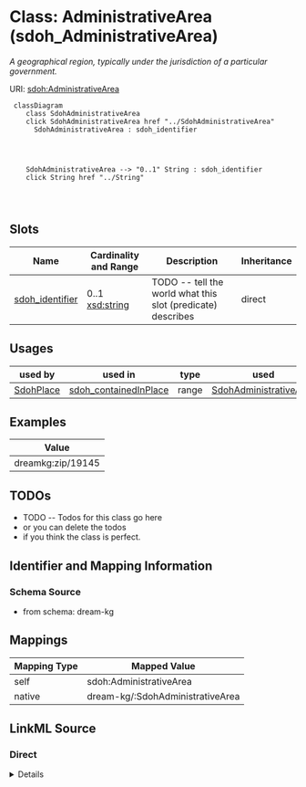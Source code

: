 

# Class: AdministrativeArea (sdoh_AdministrativeArea)


_A geographical region, typically under the jurisdiction of a particular government._





URI: [sdoh:AdministrativeArea](http://schema.org/AdministrativeArea)






```mermaid
 classDiagram
    class SdohAdministrativeArea
    click SdohAdministrativeArea href "../SdohAdministrativeArea"
      SdohAdministrativeArea : sdoh_identifier
        
          
    
    
    SdohAdministrativeArea --> "0..1" String : sdoh_identifier
    click String href "../String"

        
      
```




<!-- no inheritance hierarchy -->


## Slots

| Name | Cardinality and Range | Description | Inheritance |
| ---  | --- | --- | --- |
| [sdoh_identifier](../slots/sdoh_identifier.md) | 0..1 <br/> [xsd:string](http://www.w3.org/2001/XMLSchema#string) | TODO -- tell the world what this slot (predicate) describes | direct |





## Usages

| used by | used in | type | used |
| ---  | --- | --- | --- |
| [SdohPlace](../classes/SdohPlace.md) | [sdoh_containedInPlace](../slots/sdoh_containedInPlace.md) | range | [SdohAdministrativeArea](../classes/SdohAdministrativeArea.md) |







## Examples

| Value |
| --- |
| dreamkg:zip/19145 |

## TODOs

* TODO -- Todos for this class go here
* or you can delete the todos
* if you think the class is perfect.

## Identifier and Mapping Information







### Schema Source


* from schema: dream-kg




## Mappings

| Mapping Type | Mapped Value |
| ---  | ---  |
| self | sdoh:AdministrativeArea |
| native | dream-kg/:SdohAdministrativeArea |







## LinkML Source

<!-- TODO: investigate https://stackoverflow.com/questions/37606292/how-to-create-tabbed-code-blocks-in-mkdocs-or-sphinx -->

### Direct

<details>
```yaml
name: sdoh_AdministrativeArea
description: A geographical region, typically under the jurisdiction of a particular
  government.
title: AdministrativeArea
todos:
- TODO -- Todos for this class go here
- or you can delete the todos
- if you think the class is perfect.
notes:
- There are 39 instances of this class.
examples:
- value: dreamkg:zip/19145
from_schema: dream-kg
slots:
- sdoh_identifier
class_uri: sdoh:AdministrativeArea

```
</details>

### Induced

<details>
```yaml
name: sdoh_AdministrativeArea
description: A geographical region, typically under the jurisdiction of a particular
  government.
title: AdministrativeArea
todos:
- TODO -- Todos for this class go here
- or you can delete the todos
- if you think the class is perfect.
notes:
- There are 39 instances of this class.
examples:
- value: dreamkg:zip/19145
from_schema: dream-kg
attributes:
  sdoh_identifier:
    name: sdoh_identifier
    description: TODO -- tell the world what this slot (predicate) describes.
    todos:
    - TODO -- Todos for this slot go here
    - or you can delete the todos
    - if you think the class is perfect.
    comments:
    - 39 occurrences with subject type sdoh_AdministrativeArea and object type string.
    - 87 occurrences with subject type sdoh_Service and object type string.
    examples:
    - value: dreamkg:zip/19050 sdoh:identifier 19050
    - value: dreamkg:service/5711255900520448 sdoh:identifier 5711255900520448
    from_schema: dream-kg
    rank: 1000
    slot_uri: sdoh:identifier
    alias: sdoh_identifier
    owner: sdoh_AdministrativeArea
    domain_of:
    - sdoh_AdministrativeArea
    - sdoh_Service
    range: string
class_uri: sdoh:AdministrativeArea

```
</details>